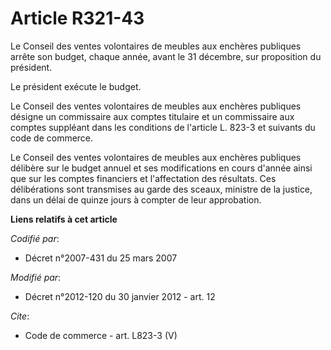 # Article R321-43

Le Conseil des ventes volontaires de meubles aux enchères publiques arrête son budget, chaque année, avant le 31 décembre,
sur proposition du président. 

Le président exécute le budget. 

Le Conseil des ventes volontaires de meubles aux enchères publiques désigne un commissaire aux comptes titulaire et un
commissaire aux comptes suppléant dans les conditions de l'article L. 823-3 et suivants du code de commerce. 

Le Conseil des ventes volontaires de meubles aux enchères publiques délibère sur le budget annuel et ses modifications en
cours d'année ainsi que sur les comptes financiers et l'affectation des résultats. Ces délibérations sont transmises au garde
des sceaux, ministre de la justice, dans un délai de quinze jours à compter de leur approbation.

**Liens relatifs à cet article**

_Codifié par_:

  - Décret n°2007-431 du 25 mars 2007

_Modifié par_:

  - Décret n°2012-120 du 30 janvier 2012 - art. 12

_Cite_:

  - Code de commerce - art. L823-3 (V)
